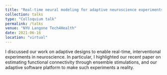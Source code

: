 ```yaml
---
title: "Real-time neural modeling for adaptive neuroscience experiments"
collection: talks
type: "Colloquium talk"
permalink: /talks
venue: "NYU Langone Tech4Health"
date: 2021-06-16
location: "virtual"
---
```


I discussed our work on adaptive designs to enable real-time, interventional experiments in neuroscience. In particular, I highlighted our recent paper on estimating functional connectivity through ensemble stimulations, and our adaptive software platform to make such experiments a reality.
